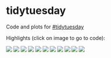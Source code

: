 # tidytuesday

Code and plots for [#tidytuesday](https://github.com/rfordatascience/tidytuesday)

Highlights (click on image to go to code): <br>
<div class="row"> 
  <div class="column">
	<a href="week-51"><img src="week-51/plots/dog-friendliness.png"></a>
  	<a href="week-42"><img src="week-42/figures/big-epa-cars-mpgrace-3lanes.png"></a>
	<a href="week-40"><img src="week-40/figures/pizza-likert.png"></a>
	<a href="week-33"><img src="week-33/emperors_table.png"></a>
	<a href="week-32"><img src="week-32/bob_ross.png"></a>
	<a href="week-30"><img src="week-30/wildlife.png"></a>
	<a href="week-28"><img src="week-28/wwc.png"></a>
	<a href="week-27"><img src="week-27/media_franchises.png"></a>
	<a href="week-23"><img src="week-23/ramen.png"></a>
	<a href="week-21"><img src="week-21/waste.png"></a>
	<a href="week-20"><img src="week-20/nobelShared-Medicine.png"></a>
  </div>
</div>